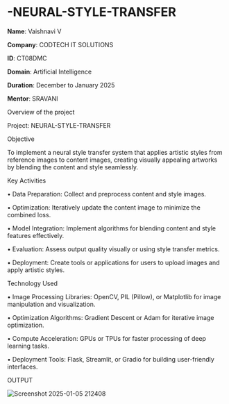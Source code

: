 # -NEURAL-STYLE-TRANSFER


**Name**: Vaishnavi V

**Company**: CODTECH IT SOLUTIONS

**ID**: CT08DMC

**Domain**: Artificial Intelligence

**Duration**: December to January 2025

**Mentor**: SRAVANI



Overview of the project


Project:  NEURAL-STYLE-TRANSFER



Objective


To implement a neural style transfer system that applies artistic styles from reference images to content images, creating visually appealing artworks by blending the content and style seamlessly.



Key Activities

•	Data Preparation: Collect and preprocess content and style images.

•	Optimization: Iteratively update the content image to minimize the combined loss.

•	Model Integration: Implement algorithms for blending content and style features effectively. 

•	Evaluation: Assess output quality visually or using style transfer metrics.

•	Deployment: Create tools or applications for users to upload images and apply artistic styles.



Technology Used

• Image Processing Libraries: OpenCV, PIL (Pillow), or Matplotlib for image manipulation and visualization.

•	Optimization Algorithms: Gradient Descent or Adam for iterative image optimization.

•	Compute Acceleration: GPUs or TPUs for faster processing of deep learning tasks.

•	Deployment Tools: Flask, Streamlit, or Gradio for building user-friendly interfaces.



OUTPUT



![Screenshot 2025-01-05 212408](https://github.com/user-attachments/assets/12fccb46-90d6-4832-be4d-702211822528)



